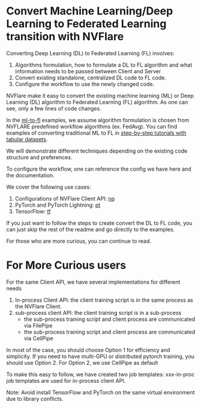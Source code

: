 # Convert Machine Learning/Deep Learning to Federated Learning transition with NVFlare

Converting Deep Learning (DL) to Federated Learning (FL) involves:
1. Algorithms formulation, how to formulate a DL to FL algorithm and what information needs to be passed between Client and Server
2. Convert existing standalone, centralized DL code to FL code.
3. Configure the workflow to use the newly changed code.

NVFlare make it easy to convert the existing machine learning (ML) or Deep Learning (DL) algorithm
to Federated Learning (FL) algorithm. As one can see, only a few lines of code changes.

In the [ml-to-fl](.) examples, we assume algorithm formulation is chosen from NVFLARE predefined workflow algorithms
(ex. FedAvg). You can find examples of converting traditional ML to FL in [step-by-step tutorials with tabular datasets](../step-by-step/higgs).

We will demonstrate different techniques depending on the existing code structure and preferences.

To configure the workflow, one can reference the config we have here and the documentation.

We cover the following use cases:

  1. Configurations of NVFlare Client API: [np](./np/README.md)
  2. PyTorch and PyTorch Lightning: [pt](./pt/README.md)
  3. TensorFlow: [tf](./tf/README.md)

If you just want to follow the steps to create convert the DL to FL code, you can just skip the rest of the readme and
go directly to the examples.  

For those who are more curious, you can continue to read. 

# For More Curious users
 
For the same Client API, we have several implementations for different needs

  1. In-process Client API: the client training script is in the same process as the NVFlare Client.
  2. sub-process client API: the client training script is in a sub-process
     * the sub-process training script and client process are communicated via FilePipe
     * the sub-process training script and client process are communicated via CellPipe 

  In most of the case, you should choose Option 1 for efficiency and simplicity.
  If you need to have multi-GPU or distributed pytorch training, you should use Option 2. For Option 2, we use CellPipe as default

To make this easy to follow, we have created two job templates: xxx-in-proc job templates are used for in-process client API. 


Note: Avoid install TensorFlow and PyTorch on the same virtual environment due to library conflicts.
